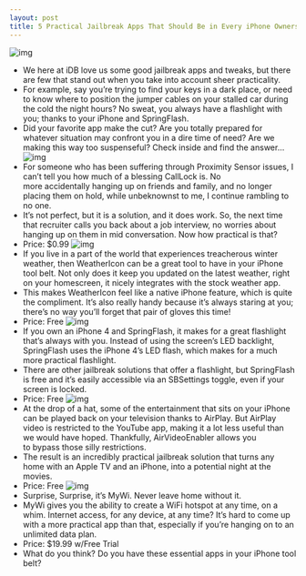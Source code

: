 ```yaml
---
layout: post
title: 5 Practical Jailbreak Apps That Should Be in Every iPhone Owners Tool Belt
---
```

![img](http://media.idownloadblog.com/wp-content/uploads/2010/12/iPhone-Tool-Belt.png)
* We here at iDB love us some good jailbreak apps and tweaks, but there are few that stand out when you take into account sheer practicality.
* For example, say you’re trying to find your keys in a dark place, or need to know where to position the jumper cables on your stalled car during the cold the night hours? No sweat, you always have a flashlight with you; thanks to your iPhone and SpringFlash.
* Did your favorite app make the cut? Are you totally prepared for whatever situation may confront you in a dire time of need? Are we making this way too suspenseful? Check inside and find the answer…
![img](http://media.idownloadblog.com/wp-content/uploads/2010/12/CallLock-04.png)
* For someone who has been suffering through Proximity Sensor issues, I can’t tell you how much of a blessing CallLock is. No more accidentally hanging up on friends and family, and no longer placing them on hold, while unbeknownst to me, I continue rambling to no one.
* It’s not perfect, but it is a solution, and it does work. So, the next time that recruiter calls you back about a job interview, no worries about hanging up on them in mid conversation. Now how practical is that?
* Price: $0.99
![img](http://media.idownloadblog.com/wp-content/uploads/2010/12/WeatherIcon.png)
* If you live in a part of the world that experiences treacherous winter weather, then WeatherIcon can be a great tool to have in your iPhone tool belt. Not only does it keep you updated on the latest weather, right on your homescreen, it nicely integrates with the stock weather app.
* This makes WeatherIcon feel like a native iPhone feature, which is quite the compliment. It’s also really handy because it’s always staring at you; there’s no way you’ll forget that pair of gloves this time!
* Price: Free
![img](http://media.idownloadblog.com/wp-content/uploads/2010/12/SpringFlash.png)
* If you own an iPhone 4 and SpringFlash, it makes for a great flashlight that’s always with you. Instead of using the screen’s LED backlight, SpringFlash uses the iPhone 4’s LED flash, which makes for a much more practical flashlight.
* There are other jailbreak solutions that offer a flashlight, but SpringFlash is free and it’s easily accessible via an SBSettings toggle, even if your screen is locked.
* Price: Free
![img](http://media.idownloadblog.com/wp-content/uploads/2010/12/AirVideoEnabler.png)
* At the drop of a hat, some of the entertainment that sits on your iPhone can be played back on your television thanks to AirPlay. But AirPlay video is restricted to the YouTube app, making it a lot less useful than we would have hoped. Thankfully, AirVideoEnabler allows you to bypass those silly restrictions.
* The result is an incredibly practical jailbreak solution that turns any home with an Apple TV and an iPhone, into a potential night at the movies.
* Price: Free
![img](http://media.idownloadblog.com/wp-content/uploads/2010/12/MyWi.png)
* Surprise, Surprise, it’s MyWi. Never leave home without it.
* MyWi gives you the ability to create a WiFi hotspot at any time, on a whim. Internet access, for any device, at any time? It’s hard to come up with a more practical app than that, especially if you’re hanging on to an unlimited data plan.
* Price: $19.99 w/Free Trial
* What do you think? Do you have these essential apps in your iPhone tool belt?

